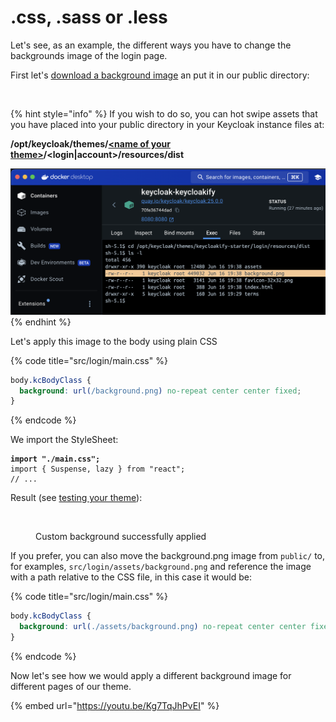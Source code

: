 # .css, .sass or .less

Let's see, as an example, the different ways you have to change the backgrounds image of the login page. &#x20;

First let's [download a background image](https://coolbackgrounds.io/) an put it in our public directory:

<figure><img src="../../.gitbook/assets/image (25).png" alt=""><figcaption></figcaption></figure>

{% hint style="info" %}
If you wish to do so, you can hot swipe assets that you have placed into your public directory in your Keycloak instance files at:

**/opt/keycloak/themes/**[**\<name of your theme>**](../../build-options/themename.md)**/\<login|account>/resources/dist**

![](<../../.gitbook/assets/image (28).png>)
{% endhint %}

Let's apply this image to the body using plain CSS

{% code title="src/login/main.css" %}

```css
body.kcBodyClass {
  background: url(/background.png) no-repeat center center fixed;
}
```

{% endcode %}

We import the StyleSheet:

<pre class="language-tsx" data-title="src/login/KcPage.tsx"><code class="lang-tsx"><strong>import "./main.css";
</strong>import { Suspense, lazy } from "react";
// ...
</code></pre>

Result (see [testing your theme](../../testing-your-theme/)):

<figure><img src="../../.gitbook/assets/image (26).png" alt=""><figcaption><p>Custom background successfully applied</p></figcaption></figure>

If you prefer, you can also move the background.png image from `public/` to, for examples, `src/login/assets/background.png` and reference the image with a path relative to the CSS file, in this case it would be:

{% code title="src/login/main.css" %}

```css
body.kcBodyClass {
  background: url(./assets/background.png) no-repeat center center fixed;
}
```

{% endcode %}

Now let's see how we would apply a different background image for different pages of our theme.

{% embed url="https://youtu.be/Kg7TqJhPvEI" %}
